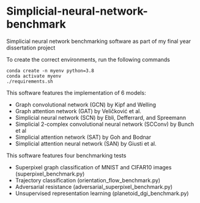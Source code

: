 # Simplicial-neural-network-benchmark
Simplicial neural network benchmarking software as part of my final year dissertation project

To create the correct environments, run the following commands
```
conda create -n myenv python=3.8
conda activate myenv
./requirements.sh
```

This software features the implementation of 6 models:
- Graph convolutional network (GCN) by Kipf and Welling
- Graph attention network (GAT) by Veličković et al.
- Simplicial neural network (SCN) by Ebli, Defferrard, and Spreemann
- Simplicial 2-complex convolutional neural network (SCConv) by Bunch et al
- Simplicial attention network (SAT) by Goh and Bodnar
- Simplicial attention neural network (SAN) by Giusti et al.

This software features four benchmarking tests
- Superpixel graph classification of MNIST and CIFAR10 images (superpixel_benchmark.py)
- Trajectory classification (orientation_flow_benchmark.py)
- Adversarial resistance (adversarial_superpixel_benchmark.py)
- Unsupervised representation learning (planetoid_dgi_benchmark.py)
